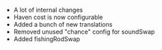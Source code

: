 - A lot of internal changes
- Haven cost is now configurable
- Added a bunch of new translations
- Removed unused "chance" config for soundSwap
- Added fishingRodSwap